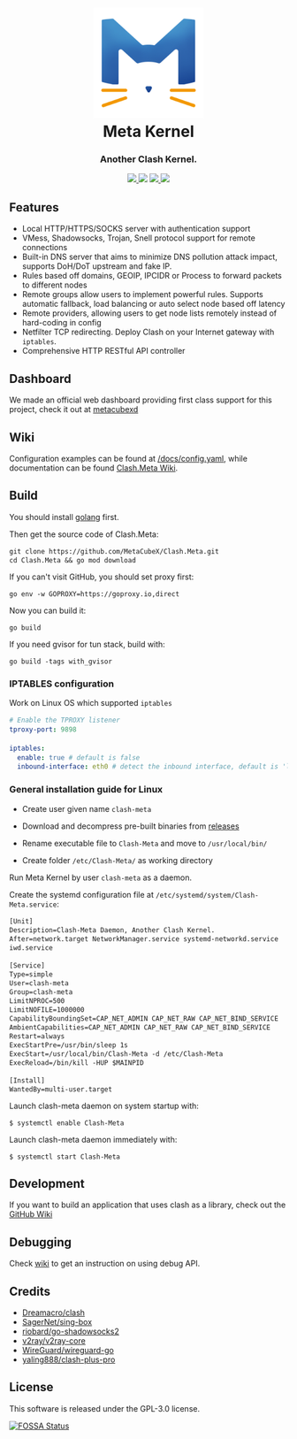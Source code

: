 <h1 align="center">
  <img src="Meta.png" alt="Meta Kennel" width="200">
  <br>Meta Kernel<br>
</h1>

<h3 align="center">Another Clash Kernel.</h3>

<p align="center">
  <a href="https://goreportcard.com/report/github.com/Clash-Mini/Clash.Meta">
    <img src="https://goreportcard.com/badge/github.com/Clash-Mini/Clash.Meta?style=flat-square">
  </a>
  <img src="https://img.shields.io/github/go-mod/go-version/Dreamacro/clash?style=flat-square">
  <a href="https://github.com/Clash-Mini/Clash.Meta/releases">
    <img src="https://img.shields.io/github/release/Clash-Mini/Clash.Meta/all.svg?style=flat-square">
  </a>
  <a href="https://github.com/Clash-Mini/Clash.Meta">
    <img src="https://img.shields.io/badge/release-Meta-00b4f0?style=flat-square">
  </a>
</p>

## Features

- Local HTTP/HTTPS/SOCKS server with authentication support
- VMess, Shadowsocks, Trojan, Snell protocol support for remote connections
- Built-in DNS server that aims to minimize DNS pollution attack impact, supports DoH/DoT upstream and fake IP.
- Rules based off domains, GEOIP, IPCIDR or Process to forward packets to different nodes
- Remote groups allow users to implement powerful rules. Supports automatic fallback, load balancing or auto select node
  based off latency
- Remote providers, allowing users to get node lists remotely instead of hard-coding in config
- Netfilter TCP redirecting. Deploy Clash on your Internet gateway with `iptables`.
- Comprehensive HTTP RESTful API controller

## Dashboard

We made an official web dashboard providing first class support for this project, check it out
at [metacubexd](https://github.com/MetaCubeX/metacubexd)

## Wiki

Configuration examples can be found
at [/docs/config.yaml](https://github.com/MetaCubeX/Clash.Meta/blob/Alpha/docs/config.yaml), while documentation can be
found [Clash.Meta Wiki](https://clash-meta.wiki).

## Build

You should install [golang](https://go.dev) first.

Then get the source code of Clash.Meta:

```shell
git clone https://github.com/MetaCubeX/Clash.Meta.git
cd Clash.Meta && go mod download
```

If you can't visit GitHub, you should set proxy first:

```shell
go env -w GOPROXY=https://goproxy.io,direct
```

Now you can build it:

```shell
go build
```

If you need gvisor for tun stack, build with:

```shell
go build -tags with_gvisor
```

<!-- ## Advanced usage of this fork -->

<!-- ### DNS configuration

Support `geosite` with `fallback-filter`.

Restore `Redir remote resolution`.

Support resolve ip with a `Proxy Tunnel`.

```yaml
proxy-groups:
  - name: DNS
    type: url-test
    use:
      - HK
    url: http://cp.cloudflare.com
    interval: 180
    lazy: true
```

```yaml
dns:
  enable: true
  use-hosts: true
  ipv6: false
  enhanced-mode: redir-host
  fake-ip-range: 198.18.0.1/16
  listen: 127.0.0.1:6868
  default-nameserver:
    - 119.29.29.29
    - 114.114.114.114
  nameserver:
    - https://doh.pub/dns-query
    - tls://223.5.5.5:853
  fallback:
    - "https://1.0.0.1/dns-query#DNS" # append the proxy adapter name or group name to the end of DNS URL with '#' prefix.
    - "tls://8.8.4.4:853#DNS"
  fallback-filter:
    geoip: false
    geosite:
      - gfw # `geosite` filter only use fallback server to resolve ip, prevent DNS leaks to unsafe DNS providers.
    domain:
      - +.example.com
    ipcidr:
      - 0.0.0.0/32
```

### TUN configuration

Supports macOS, Linux and Windows.

Built-in [Wintun](https://www.wintun.net) driver.

```yaml
# Enable the TUN listener
tun:
  enable: true
  stack: system #   system/gvisor
  dns-hijack:
    - 0.0.0.0:53 # additional dns server listen on TUN
  auto-route: true # auto set global route
```

### Rules configuration

- Support rule `GEOSITE`.
- Support rule-providers `RULE-SET`.
- Support `multiport` condition for rule `SRC-PORT` and `DST-PORT`.
- Support `network` condition for all rules.
- Support source IPCIDR condition for all rules, just append to the end.
- The `GEOSITE` databases via https://github.com/Loyalsoldier/v2ray-rules-dat.

```yaml
rules:
  # network(tcp/udp) condition for all rules
  - DOMAIN-SUFFIX,bilibili.com,DIRECT,tcp
  - DOMAIN-SUFFIX,bilibili.com,REJECT,udp

  # multiport condition for rules SRC-PORT and DST-PORT
  - DST-PORT,123/136/137-139,DIRECT,udp

  # rule GEOSITE
  - GEOSITE,category-ads-all,REJECT
  - GEOSITE,icloud@cn,DIRECT
  - GEOSITE,apple@cn,DIRECT
  - GEOSITE,apple-cn,DIRECT
  - GEOSITE,microsoft@cn,DIRECT
  - GEOSITE,facebook,PROXY
  - GEOSITE,youtube,PROXY
  - GEOSITE,geolocation-cn,DIRECT
  - GEOSITE,geolocation-!cn,PROXY

  # source IPCIDR condition for all rules in gateway proxy
  #- GEOSITE,geolocation-!cn,REJECT,192.168.1.88/32,192.168.1.99/32

  - GEOIP,telegram,PROXY,no-resolve
  - GEOIP,private,DIRECT,no-resolve
  - GEOIP,cn,DIRECT

  - MATCH,PROXY
```

### Proxies configuration

Active health detection `urltest / fallback` (based on tcp handshake, multiple failures within a limited time will actively trigger health detection to use the node)

Support `Policy Group Filter`

```yaml
proxy-groups:
  - name: 🚀 HK Group
    type: select
    use:
      - ALL
    filter: "HK"

  - name: 🚀 US Group
    type: select
    use:
      - ALL
    filter: "US"

proxy-providers:
  ALL:
    type: http
    url: "xxxxx"
    interval: 3600
    path: "xxxxx"
    health-check:
      enable: true
      interval: 600
      url: http://www.gstatic.com/generate_204
```

Support outbound transport protocol `VLESS`.

The XTLS support (TCP/UDP) transport by the XRAY-CORE.

```yaml
proxies:
  - name: "vless"
    type: vless
    server: server
    port: 443
    uuid: uuid
    servername: example.com # AKA SNI
    # flow: xtls-rprx-direct # xtls-rprx-origin  # enable XTLS
    # skip-cert-verify: true

  - name: "vless-ws"
    type: vless
    server: server
    port: 443
    uuid: uuid
    tls: true
    udp: true
    network: ws
    servername: example.com # priority over wss host
    # skip-cert-verify: true
    ws-opts:
      path: /path
      headers: { Host: example.com, Edge: "12a00c4.fm.huawei.com:82897" }

  - name: "vless-grpc"
    type: vless
    server: server
    port: 443
    uuid: uuid
    tls: true
    udp: true
    network: grpc
    servername: example.com # priority over wss host
    # skip-cert-verify: true
    grpc-opts:
      grpc-service-name: grpcname
```

Support outbound transport protocol `Wireguard`

```yaml
proxies:
  - name: "wg"
    type: wireguard
    server: 162.159.192.1
    port: 2480
    ip: 172.16.0.2
    ipv6: fd01:5ca1:ab1e:80fa:ab85:6eea:213f:f4a5
    private-key: eCtXsJZ27+4PbhDkHnB923tkUn2Gj59wZw5wFA75MnU=
    public-key: Cr8hWlKvtDt7nrvf+f0brNQQzabAqrjfBvas9pmowjo=
    udp: true
```

Support outbound transport protocol `Tuic`

```yaml
proxies:
  - name: "tuic"
    server: www.example.com
    port: 10443
    type: tuic
    token: TOKEN
    # ip: 127.0.0.1 # for overwriting the DNS lookup result of the server address set in option 'server'
    # heartbeat-interval: 10000
    # alpn: [h3]
    # disable-sni: true
    reduce-rtt: true
    # request-timeout: 8000
    udp-relay-mode: native # Available: "native", "quic". Default: "native"
    # congestion-controller: bbr # Available: "cubic", "new_reno", "bbr". Default: "cubic"
    # max-udp-relay-packet-size: 1500
    # fast-open: true
    # skip-cert-verify: true
``` -->

### IPTABLES configuration

Work on Linux OS which supported `iptables`

```yaml
# Enable the TPROXY listener
tproxy-port: 9898

iptables:
  enable: true # default is false
  inbound-interface: eth0 # detect the inbound interface, default is 'lo'
```

### General installation guide for Linux

- Create user given name `clash-meta`

- Download and decompress pre-built binaries from [releases](https://github.com/MetaCubeX/Clash.Meta/releases)

- Rename executable file to `Clash-Meta` and move to `/usr/local/bin/`

- Create folder `/etc/Clash-Meta/` as working directory

Run Meta Kernel by user `clash-meta` as a daemon.

Create the systemd configuration file at `/etc/systemd/system/Clash-Meta.service`:

```
[Unit]
Description=Clash-Meta Daemon, Another Clash Kernel.
After=network.target NetworkManager.service systemd-networkd.service iwd.service

[Service]
Type=simple
User=clash-meta
Group=clash-meta
LimitNPROC=500
LimitNOFILE=1000000
CapabilityBoundingSet=CAP_NET_ADMIN CAP_NET_RAW CAP_NET_BIND_SERVICE
AmbientCapabilities=CAP_NET_ADMIN CAP_NET_RAW CAP_NET_BIND_SERVICE
Restart=always
ExecStartPre=/usr/bin/sleep 1s
ExecStart=/usr/local/bin/Clash-Meta -d /etc/Clash-Meta
ExecReload=/bin/kill -HUP $MAINPID

[Install]
WantedBy=multi-user.target
```

Launch clash-meta daemon on system startup with:

```shell
$ systemctl enable Clash-Meta
```

Launch clash-meta daemon immediately with:

```shell
$ systemctl start Clash-Meta
```

## Development

If you want to build an application that uses clash as a library, check out
the [GitHub Wiki](https://github.com/Dreamacro/clash/wiki/use-clash-as-a-library)

## Debugging

Check [wiki](https://github.com/MetaCubeX/Clash.Meta/wiki/How-to-use-debug-api) to get an instruction on using debug
API.

## Credits

- [Dreamacro/clash](https://github.com/Dreamacro/clash)
- [SagerNet/sing-box](https://github.com/SagerNet/sing-box)
- [riobard/go-shadowsocks2](https://github.com/riobard/go-shadowsocks2)
- [v2ray/v2ray-core](https://github.com/v2ray/v2ray-core)
- [WireGuard/wireguard-go](https://github.com/WireGuard/wireguard-go)
- [yaling888/clash-plus-pro](https://github.com/yaling888/clash)

## License

This software is released under the GPL-3.0 license.

[![FOSSA Status](https://app.fossa.io/api/projects/git%2Bgithub.com%2FDreamacro%2Fclash.svg?type=large)](https://app.fossa.io/projects/git%2Bgithub.com%2FDreamacro%2Fclash?ref=badge_large)
